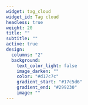 ```yaml
---
widget: tag_cloud
widget_id: Tag cloud
headless: true
weight: 20
title: ""
subtitle: ""
active: true
design:
  columns: "2"
  background:
    text_color_light: false
    image_darken: ""
    color: "#d17c7c"
    gradient_start: "#17c5d6"
    gradient_end: "#299230"
    image: ""
---
```

